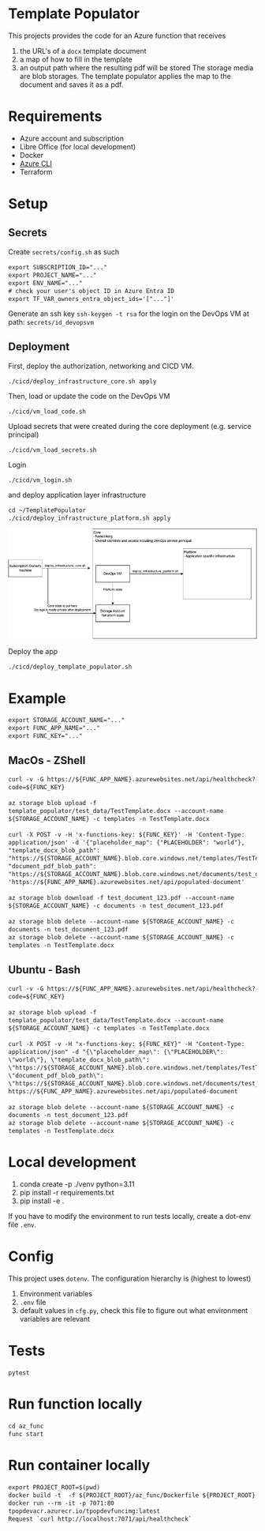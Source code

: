 # Template Populator

This projects provides the code for an Azure function that receives 
1. the URL's of a `docx` template document
2. a map of how to fill in the template
3. an output path where the resulting pdf will be stored
The storage media are blob storages. The template populator applies the map to the document and saves it as a pdf.

# Requirements
- Azure account and subscription
- Libre Office (for local development)
- Docker
- [Azure CLI](https://learn.microsoft.com/en-us/cli/azure/)
- Terraform

# Setup

## Secrets
Create `secrets/config.sh` as such
```
export SUBSCRIPTION_ID="..."
export PROJECT_NAME="..."
export ENV_NAME="..."
# check your user's object ID in Azure Entra ID
export TF_VAR_owners_entra_object_ids='["..."]'
```

Generate an ssh key `ssh-keygen -t rsa`  for the login on the DevOps VM
at path: `secrets/id_devopsvm`

## Deployment
First, deploy the authorization, networking and CICD VM.
```
./cicd/deploy_infrastructure_core.sh apply
```

Then, load or update the code on the DevOps VM
```
./cicd/vm_load_code.sh
```

Upload secrets that were created during the core deployment (e.g. service principal)
```
./cicd/vm_load_secrets.sh
```

Login
```
./cicd/vm_login.sh
```

and deploy application layer infrastructure
```
cd ~/TemplatePopulator
./cicd/deploy_infrastructure_platform.sh apply
```
![Image](./docs/systems.png)

Deploy the app
```
./cicd/deploy_template_populator.sh
```

# Example 
```
export STORAGE_ACCOUNT_NAME="..."
export FUNC_APP_NAME="..."
export FUNC_KEY="..."
```

## MacOs - ZShell
```
curl -v -G https://${FUNC_APP_NAME}.azurewebsites.net/api/healthcheck?code=${FUNC_KEY}

az storage blob upload -f template_populator/test_data/TestTemplate.docx --account-name ${STORAGE_ACCOUNT_NAME} -c templates -n TestTemplate.docx

curl -X POST -v -H 'x-functions-key: ${FUNC_KEY}' -H 'Content-Type: application/json' -d '{"placeholder_map": {"PLACEHOLDER": "world"}, "template_docx_blob_path": "https://${STORAGE_ACCOUNT_NAME}.blob.core.windows.net/templates/TestTemplate.docx", "document_pdf_blob_path": "https://${STORAGE_ACCOUNT_NAME}.blob.core.windows.net/documents/test_document_123.pdf"}' 'https://${FUNC_APP_NAME}.azurewebsites.net/api/populated-document'

az storage blob download -f test_document_123.pdf --account-name ${STORAGE_ACCOUNT_NAME} -c documents -n test_document_123.pdf

az storage blob delete --account-name ${STORAGE_ACCOUNT_NAME} -c documents -n test_document_123.pdf
az storage blob delete --account-name ${STORAGE_ACCOUNT_NAME} -c templates -n TestTemplate.docx
```

## Ubuntu - Bash
```
curl -v -G https://${FUNC_APP_NAME}.azurewebsites.net/api/healthcheck?code=${FUNC_KEY}

az storage blob upload -f template_populator/test_data/TestTemplate.docx --account-name ${STORAGE_ACCOUNT_NAME} -c templates -n TestTemplate.docx

curl -X POST -v -H "x-functions-key: ${FUNC_KEY}" -H "Content-Type: application/json" -d "{\"placeholder_map\": {\"PLACEHOLDER\": \"world\"}, \"template_docx_blob_path\": \"https://${STORAGE_ACCOUNT_NAME}.blob.core.windows.net/templates/TestTemplate.docx\", \"document_pdf_blob_path\": \"https://${STORAGE_ACCOUNT_NAME}.blob.core.windows.net/documents/test_document_123.pdf\"}" https://${FUNC_APP_NAME}.azurewebsites.net/api/populated-document

az storage blob delete --account-name ${STORAGE_ACCOUNT_NAME} -c documents -n test_document_123.pdf
az storage blob delete --account-name ${STORAGE_ACCOUNT_NAME} -c templates -n TestTemplate.docx
```

# Local development
1. conda create -p ./venv python=3.11
2. pip install -r requirements.txt
3. pip install -e .

If you have to modify the environment to run tests locally, create a dot-env file `.env`.

# Config
This project uses `dotenv`. The configuration hierarchy is (highest to lowest)
1. Environment variables
2. `.env` file
3. default values in `cfg.py`, check this file to figure out what environment variables are relevant

# Tests
```
pytest
```

# Run function locally
```
cd az_func
func start
```

# Run container locally
```
export PROJECT_ROOT=$(pwd)
docker build -t  -f ${PROJECT_ROOT}/az_func/Dockerfile ${PROJECT_ROOT}
docker run --rm -it -p 7071:80 tpopdevacr.azurecr.io/tpopdevfuncimg:latest
Request `curl http://localhost:7071/api/healthcheck`
```
